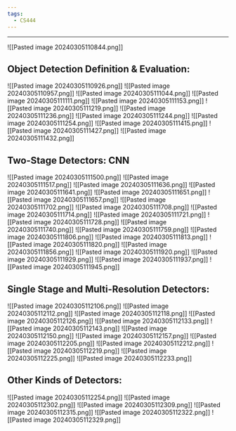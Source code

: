 ```yaml
---
tags:
  - CS444
---
```

---
![[Pasted image 20240305110844.png]]

## Object Detection Definition & Evaluation:
![[Pasted image 20240305110926.png]]
![[Pasted image 20240305110957.png]]
![[Pasted image 20240305111044.png]]
![[Pasted image 20240305111111.png]]
![[Pasted image 20240305111153.png]]
![[Pasted image 20240305111219.png]]
![[Pasted image 20240305111236.png]]
![[Pasted image 20240305111244.png]]
![[Pasted image 20240305111254.png]]
![[Pasted image 20240305111415.png]]
![[Pasted image 20240305111427.png]]
![[Pasted image 20240305111432.png]]

## Two-Stage Detectors: CNN
![[Pasted image 20240305111500.png]]
![[Pasted image 20240305111517.png]]
![[Pasted image 20240305111636.png]]
![[Pasted image 20240305111641.png]]
![[Pasted image 20240305111651.png]]
![[Pasted image 20240305111657.png]]
![[Pasted image 20240305111702.png]]
![[Pasted image 20240305111708.png]]
![[Pasted image 20240305111714.png]]
![[Pasted image 20240305111721.png]]
![[Pasted image 20240305111728.png]]
![[Pasted image 20240305111740.png]]
![[Pasted image 20240305111759.png]]
![[Pasted image 20240305111806.png]]
![[Pasted image 20240305111813.png]]
![[Pasted image 20240305111820.png]]
![[Pasted image 20240305111856.png]]
![[Pasted image 20240305111920.png]]
![[Pasted image 20240305111929.png]]
![[Pasted image 20240305111937.png]]
![[Pasted image 20240305111945.png]]

## Single Stage and Multi-Resolution Detectors:
![[Pasted image 20240305112106.png]]
![[Pasted image 20240305112112.png]]
![[Pasted image 20240305112118.png]]
![[Pasted image 20240305112126.png]]
![[Pasted image 20240305112133.png]]
![[Pasted image 20240305112143.png]]
![[Pasted image 20240305112150.png]]
![[Pasted image 20240305112157.png]]
![[Pasted image 20240305112205.png]]
![[Pasted image 20240305112212.png]]
![[Pasted image 20240305112219.png]]
![[Pasted image 20240305112225.png]]
![[Pasted image 20240305112233.png]]
## Other Kinds of Detectors:
![[Pasted image 20240305112254.png]]
![[Pasted image 20240305112302.png]]
![[Pasted image 20240305112309.png]]
![[Pasted image 20240305112315.png]]
![[Pasted image 20240305112322.png]]
![[Pasted image 20240305112329.png]]



